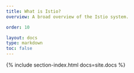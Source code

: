 ```yaml
---
title: What is Istio?
overview: A broad overview of the Istio system.

order: 10

layout: docs
type: markdown
toc: false
---
```


{% include section-index.html docs=site.docs %}
